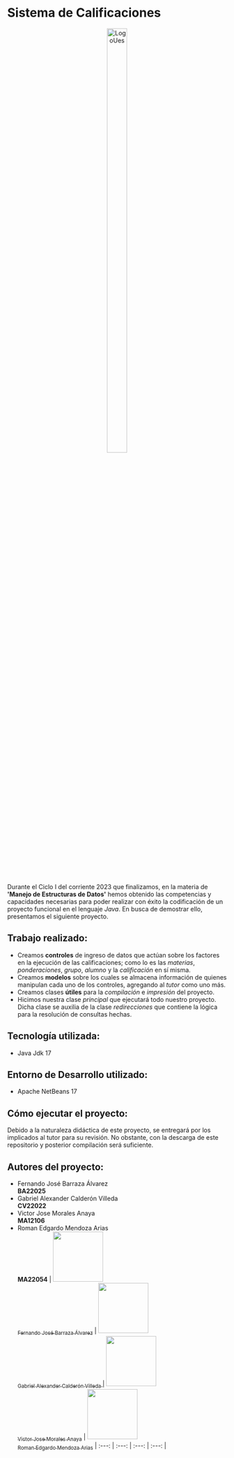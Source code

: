 # Sistema de Calificaciones
<p align="center">
  <img src="https://revistas.ues.edu.sv/public/site/images/ernestocruz/uij3.png" alt="LogoUes" width="30%" height="50%">
</p>

Durante el Ciclo I del corriente 2023 que finalizamos, en la materia de **'Manejo de Estructuras de Datos'** hemos obtenido las competencias y capacidades necesarias para poder realizar con éxito la codificación de un proyecto funcional en el lenguaje *Java*. En busca de demostrar ello, presentamos el siguiente proyecto.

## Trabajo realizado:
- Creamos **controles** de ingreso de datos que actúan sobre los factores en la ejecución de las calificaciones; como lo es las *materias*, *ponderaciones*, *grupo*, *alumno* y la *calificación* en sí misma.
- Creamos **modelos** sobre los cuales se almacena información de quienes manipulan cada uno de los controles, agregando al *tutor* como uno más.
- Creamos clases **útiles** para la *compilación* e *impresión* del proyecto.
- Hicimos nuestra clase *principal* que ejecutará todo nuestro proyecto. Dicha clase se auxilia de la clase *redirecciones* que contiene la lógica para la resolución de consultas hechas.

## Tecnología utilizada:
- Java Jdk 17

## Entorno de Desarrollo utilizado:
- Apache NetBeans 17

## Cómo ejecutar el proyecto:
Debido a la naturaleza didáctica de este proyecto, se entregará por los implicados al tutor para su revisión. No obstante, con la descarga de este repositorio y posterior compilación será suficiente.

## Autores del proyecto:
- Fernando José Barraza Álvarez  
  **BA22025**
- Gabriel Alexander Calderón Villeda  
  **CV22022**
- Victor Jose Morales Anaya  
  **MA12106**
- Roman Edgardo Mendoza Arias  
  **MA22054**
| [<img src="https://avatars.githubusercontent.com/u/61745150?v=4" width=115><br><sub>Fernando José Barraza Álvarez</sub>](https://github.com/MinunGR) 
| [<img src="https://avatars.githubusercontent.com/u/66326960?v=4" width=115><br><sub>Gabriel Alexander Calderón Villeda  </sub>]([https://github.com/ga-b0](https://github.com/ellenpimentel)) 
| [<img src="https://avatars.githubusercontent.com/u/134123481?v=4" width=115><br><sub>Victor Jose Morales Anaya</sub>](https://github.com/jose-moral) 
| [<img src="https://avatars.githubusercontent.com/u/134826793?v=4" width=115><br><sub>Roman Edgardo Mendoza Arias</sub>](https://github.com/remaGOD)
| :---: | :---: | :---: | :---: |
